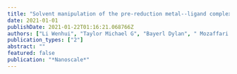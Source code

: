 ```yaml
---
title: "Solvent manipulation of the pre-reduction metal--ligand complex and particle-ligand binding for controlled synthesis of Pd nanoparticles"
date: 2021-01-01
publishDate: 2021-01-22T01:16:21.068766Z
authors: ["Li Wenhui", "Taylor Michael G", "Bayerl Dylan", " Mozaffari Saeed", "Dixit Mudit", "Ivanov Sergei", "Seifert, Soenke", "Lee Byeongdu", "Shanaiah Narasimhamurthy", "Lu, Yubing" , "others"]
publication_types: ["2"]
abstract: ""
featured: false
publication: "*Nanoscale*"
---
```


